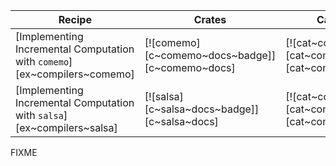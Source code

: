| Recipe | Crates | Categories |
|---|---|---|
| [Implementing Incremental Computation with `comemo`][ex~compilers~comemo] | [![comemo][c~comemo~docs~badge]][c~comemo~docs] | [![cat~compilers][cat~compilers~badge]][cat~compilers] |
| [Implementing Incremental Computation with `salsa`][ex~compilers~salsa] | [![salsa][c~salsa~docs~badge]][c~salsa~docs] | [![cat~compilers][cat~compilers~badge]][cat~compilers] |

<div class="hidden">
FIXME
</div>

